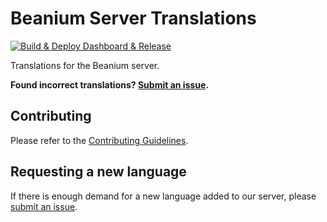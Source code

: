 # Beanium Server Translations

[![Build & Deploy Dashboard & Release](https://github.com/BeaniumMC/translations/actions/workflows/build-and-deploy.yml/badge.svg)](https://github.com/BeaniumMC/translations/actions/workflows/build-and-deploy.yml)  

Translations for the Beanium server.  

**Found incorrect translations? [Submit an issue](https://github.com/BeaniumMC/translations/issues/new?template=translation-error.yml).**  

## Contributing

Please refer to the [Contributing Guidelines](./CONTRIBUTING.md).  

## Requesting a new language

If there is enough demand for a new language added to our server, please [submit an issue](https://github.com/BeaniumMC/translations/issues/new?template=language-request.yml).  
